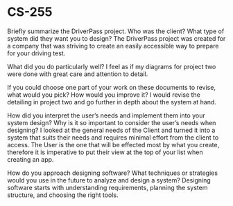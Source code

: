 # CS-255
Briefly summarize the DriverPass project. Who was the client? What type of system did they want you to design?
The DriverPass project was created for a company that was striving to create an easily accessible way to prepare for your driving test.

What did you do particularly well?
I feel as if my diagrams for project two were done with great care and attention to detail.

If you could choose one part of your work on these documents to revise, what would you pick? How would you improve it?
I would revise the detailing in project two and go further in depth about the system at hand.

How did you interpret the user’s needs and implement them into your system design? Why is it so important to consider the user’s needs when designing?
I looked at the general needs of the Client and turned it into a system that suits their needs and requires minimal effort from the client to access. The User is the one that will be effected most by what you create, therefore it is imperative to put their view at the top of your list when creating an app.

How do you approach designing software? What techniques or strategies would you use in the future to analyze and design a system?
Designing software starts with understanding requirements, planning the system structure, and choosing the right tools.
